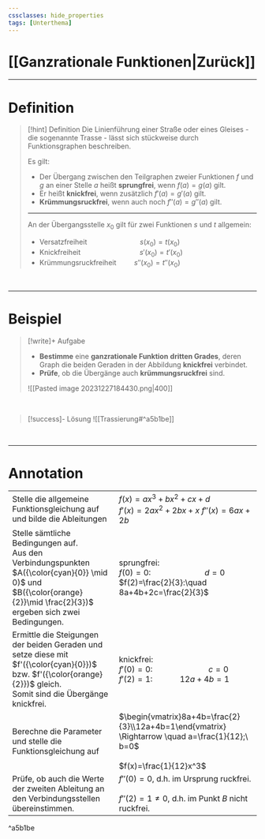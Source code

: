 ```yaml
---
cssclasses: hide_properties
tags: [Unterthema]
---
```


# [[Ganzrationale Funktionen|Zurück]]

___
# Definition

>[!hint] Definition
>Die Linienführung einer Straße oder eines Gleises - die sogenannte Trasse - lässt sich stückweise durch Funktionsgraphen beschreiben.
>
>Es gilt:
>- Der Übergang zwischen den Teilgraphen zweier Funktionen $f$ und $g$ an einer Stelle $a$ heißt **sprungfrei**, wenn $f(a)=g(a)$ gilt.
>  - Er heißt **knickfrei**, wenn zusätzlich $f'(a)=g'(a)$ gilt.
 >- **Krümmungsruckfrei**, wenn auch noch $f''(a)=g''(a)$ gilt.
 >$\quad$
 > ---
>  An der Übergangsstelle $x_0$ gilt für zwei Funktionen $s$ und $t$ allgemein:
>- Versatzfreiheit $\qquad \qquad \qquad \ \ s(x_0) = t(x_0)$
>- Knickfreiheit $\qquad \qquad \qquad \quad \ s'(x_0)=t'(x_0)$
>- Krümmungsruckfreiheit &nbsp; &nbsp; $\quad s''(x_0)=t''(x_0)$

<br>

___
# Beispiel

>[!write]+ Aufgabe
>- **Bestimme** eine **ganzrationale Funktion** **dritten Grades**, deren Graph die beiden Geraden in der Abbildung **knickfrei** verbindet.
>- **Prüfe**, ob die Übergänge auch **krümmungsruckfrei** sind.
>  
>  ![[Pasted image 20231227184430.png|400]]

<br>

>[!success]- Lösung
>![[Trassierung#^a5b1be]]

<br>

___
# Annotation

|  |  |
| ---- | ---- |
| Stelle die allgemeine Funktionsgleichung auf und bilde die Ableitungen | $f(x)=ax^3+bx^2+cx+d$<br>$f'(x)=2ax^2+2bx+x$ $f''(x)=6ax+2b$ |
| Stelle sämtliche Bedingungen auf.<br>Aus den Verbindungspunkten $A({\color{cyan}{0}} \mid 0)$ und $B({\color{orange}{2}}\mid \frac{2}{3})$ ergeben sich zwei Bedingungen.<br> | sprungfrei:<br>$f(0)=0:\qquad \qquad \qquad d=0$<br>$f(2)=\frac{2}{3}:\quad 8a+4b+2c=\frac{2}{3}$ |
| Ermittle die Steigungen der beiden Geraden und setze diese mit $f'({\color{cyan}{0}})$ bzw. $f'({\color{orange}{2}})$ gleich.<br>Somit sind die Übergänge knickfrei. | knickfrei:<br>$f'(0)=0:\qquad \qquad \ \qquad c=0$<br>$f'(2)=1:\qquad \quad 12a+4b=1$ |
| Berechne die Parameter und stelle die Funktionsgleichung auf | $\begin{vmatrix}8a+4b=\frac{2}{3}\\12a+4b=1\end{vmatrix} \Rightarrow \quad a=\frac{1}{12};\ b=0$<br><br>$f(x)=\frac{1}{12}x^3$ |
| Prüfe, ob auch die Werte der zweiten Ableitung an den Verbindungsstellen übereinstimmen. | $f''(0)=0$, d.h. im Ursprung ruckfrei.<br><br>$f''(2)=1 \neq 0$, d.h. im Punkt $B$ nicht ruckfrei.  |

^a5b1be

